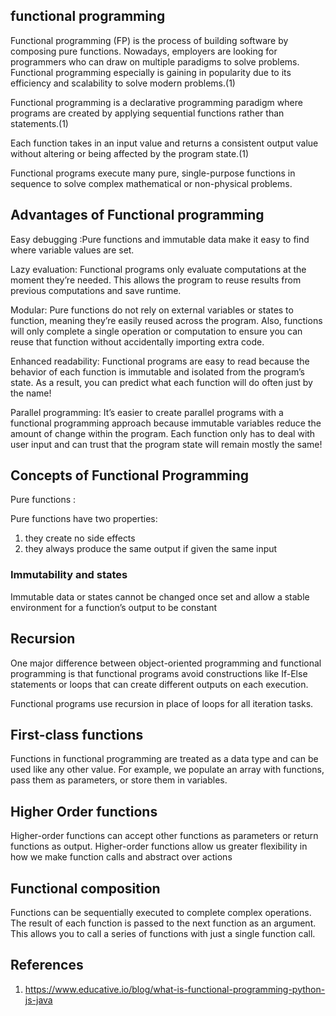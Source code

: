 ## functional programming 

Functional programming (FP) is the process of building software by composing pure functions. Nowadays, employers are looking for programmers who can draw on multiple paradigms to solve problems. Functional programming especially is gaining in popularity due to its efficiency and scalability to solve modern problems.(1)

Functional programming is a declarative programming paradigm where programs are created by applying sequential functions rather than statements.(1)

Each function takes in an input value and returns a consistent output value without altering or being affected by the program state.(1)

Functional programs execute many pure, single-purpose functions in sequence to solve complex mathematical or non-physical problems.

## Advantages of Functional programming

Easy debugging :Pure functions and immutable data make it easy to find where variable values are set.

Lazy evaluation: Functional programs only evaluate computations at the moment they’re needed. This allows the program to reuse results from previous computations and save runtime.

Modular: Pure functions do not rely on external variables or states to function, meaning they’re easily reused across the program. Also, functions will only complete a single operation or computation to ensure you can reuse that function without accidentally importing extra code.

Enhanced readability: Functional programs are easy to read because the behavior of each function is immutable and isolated from the program’s state. As a result, you can predict what each function will do often just by the name!

Parallel programming: It’s easier to create parallel programs with a functional programming approach because immutable variables reduce the amount of change within the program. Each function only has to deal with user input and can trust that the program state will remain mostly the same!

## Concepts of Functional Programming

  Pure functions :

Pure functions have two properties:

1. they create no side effects
2. they always produce the same output if given the same input

### Immutability and states

Immutable data or states cannot be changed once set and allow a stable environment for a function’s output to be constant

## Recursion 

One major difference between object-oriented programming and functional programming is that functional programs avoid constructions like If-Else statements or loops that can create different outputs on each execution.

Functional programs use recursion in place of loops for all iteration tasks.

## First-class functions

Functions in functional programming are treated as a data type and can be used like any other value. For example, we populate an array with functions, pass them as parameters, or store them in variables.

## Higher Order functions

Higher-order functions can accept other functions as parameters or return functions as output. Higher-order functions allow us greater flexibility in how we make function calls and abstract over actions

## Functional composition

Functions can be sequentially executed to complete complex operations. The result of each function is passed to the next function as an argument. This allows you to call a series of functions with just a single function call.



## References

1. https://www.educative.io/blog/what-is-functional-programming-python-js-java

 
